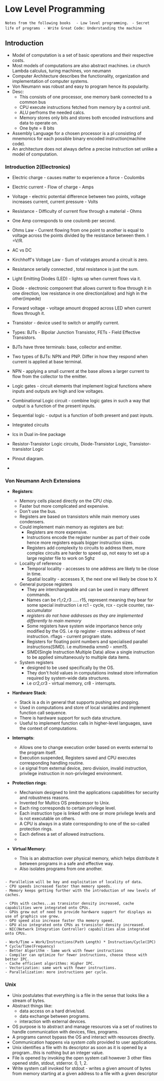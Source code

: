 # Low Level Programming

`Notes from the following books `
` - Low level programming.`
` - Secret life of programs`
` - Write Great Code: Understanding the machine`


## Introduction

- Model of computation is a set of basic operations and their respective costs.
- Most models of computations are also abstract machines. i.e church Lambda calculus, turing machines, von neumann
- Computer Architecture describes the functionality, organization and implementation of computer systems.
- Von Neumann was robust and easy to program hence its popularity.
- Desc:
  - This consists of one processor, one memory bank connected to a common bus
  - CPU execute instructions fetched from memory by a control unit.
  - ALU perfroms the needed calcs.
  - Memory stores only bits and stores both encoded instructions and data to operate on.
  - One byte = 8 bits
- Assembly Language for a chosen processor is a pl consisting of mnemonics for each possible binary encoded instruction(machine code).
- An architecture does not always define a precise instruction set unlike a model of computation.


### Introduction 2(Electronics)

- Electric charge - causes matter to experience a force - Coulombs
- Electric current - Flow of charge - Amps
- Voltage - electric potential difference between two points, voltage increases current, current pressure - Volts
- Resistance - Difficulty of current flow through a material - Ohms

- One Amp corresponds to one coulomb per second.
- Ohms Law - Current flowing from one point to another is equal to voltage across the points divided by the resistance between them. I =V/R.
- AC vs DC
- Kirchhoff's Voltage Law - Sum of volatages around a circuit is zero.
- Resistance serially connected , total resistance is just the sum.
- Light Emitting Diodes (LED) - lights up when current flows via it.
- Diode - electronic component that allows current to flow through it in one direction, low resistance in one direction(allow) and high in the other(impede)
- Forward voltage - voltage amount dropped across LED when current flows through it.
- Transistor - device used to switch or amplify current.
- Types: BJTs - Bipolar Junction Transistor, FETs - Field Effective Transistors.
- BJTs have three terminals: base, collector and emitter.
- Two types of BJTs: NPN and PNP. Differ in how they respond when current is applied at base terminal.
- NPN - applying a small current at the base allows a larger current to flow from the collector to the emitter.

- Logic gates - circuit elements that implement logical functions where inputs and outputs are high and low voltages.
- Combinational Logic circuit - combine logic gates in such a way that output is a function of the present inputs.
- Sequential logic - output is a function of both present and past inputs.
- Integrated circuits 
- Ics in Dual in-line package
- Resistor-Transistor Logic circuits, Diode-Transistor Logic, Transistor-transistor Logic
- Pinout diagram.
-  

### Von Neumann Arch Extensions

- **Registers**: 
  - Memory cells placed directly on the CPU chip.
  - Faster but more complicated and expensive.
  - Don't use the bus.
  - Registers are based on transistors while main memory uses condensers.
  - Could implement main memory as registers are but:
    - Registers are more expensive.
    - Instructions encode the register number as part of their code hence more registers equals bigger instruction sizes.
    - Registers add complexity to circuits to address them, more complex circuits are harder to speed up, not easy to set up a large register file to work on 5ghz
  - Locality of reference
    - Temporal locality - accesses to one address are likely to be close in time.
    - Spatial locality - accesses X, the next one wil likely be close to X
  - General purpose registers
    - They are interchangeable and can be used in many different commands.
    - Names can be r1,r2,r3 ..... r15, represent meaning they bear for some special instruction i.e rc1 - cycle, rcx - cycle counter, rax- accumulator
    - *registers do not have addresses as they are implemented differently to main memory*
    - Some registers have system wide importance hence only modified by the OS. i.e rip register - stores address of next instruction. rflags - current program state.
    - Registers for floating point numbers and specialised parallel instructions(SIMD). i.e multimedia xmm0 - xmm15.
    - SIMD(Single Instruction Multiple Data) allow a single instruction to be applied simultaneously to multiple data items.
  - System registers
    - designed to be used specifically by the OS.
    - They don't hold values in computations instead store information required by system-wide data structures.
    - i.e cr2,cr3 - virtual memory, cr8 - interrupts.
    
- **Hardware Stack**:
  - Stack is a ds in general that supports pushing and popping.
  - Used in computations and store of local variables and implement function call sequence.
  - There is hardware support for such data structure.
  - Useful to implement function calls in higher-level languages, save the context of computations.
  
- **Interrupts**:
  - Allows one to change execution order based on events external to the program itself.
  - Execution suspended, Registers saved and CPU executes corresponding handling routine.
  - i.e signal from external device, zero division, invalid instruction, privilege instruction in non-privileged environment.
  

- **Protection rings**:
  - Mechanism designed to limit the applications capabilities for security and robustness reasons.
  - Invented for Multics OS predecessor to Unix.
  - Each ring corresponds to certain privilege level.
  - Each instruction type is linked with one or more privilege levels and is not executable on others.
  - A CPU is always in a state corresponding to one of the so-called protection rings.
  - Each defines a set of allowed instructions.
  - 

- **Virtual Memory**:
  - This is an abstraction over physical memory, which helps distribute it between programs in a safe and effective way.
  - Also isolates programs from one another.

```eng

- Parallelism will be key and exploitation of locality of data.
- CPU speeds increased faster than memory speeds.
- Memory keeps getting further with the introduction of new levels of caches.
 
- CPUs with caches...as transistor density increased, cache capabilities were integrated onto CPUs.
- GPUs grew out of need to provide hardware support for displays as use of graphics use grew.
- GPU speed also increase faster tha memory speed.
- GPU also integrated onto CPUs as transistor density increased.
- NIC(Network Integration Controller) capabilities also integrated onto CPUs.

- Work/Time = Work/Instructions(Path Length) * Instruction/Cycle(IPC) * Cycle/Time(Frequency)
- Better Algorithm - Same work with fewer instructions
- Compiler can optimize for fewer instructions, choose those with better IPC.
- Cache efficient algorithms: Higher IPC.
- Vectorization: same work with fewer instructions.
- Parallelization: more instructions per cycle.

```

### Unix

- Unix postulates that everything is a file in the sense that looks like a stream of bytes.
- Abstract things like:
  - data access on a hard drive/ssd.
  - data exchange between programs.
  - interaction with external devices.
- OS purpose is to abstract and manage resources via a set of routines to handle communication with devices, files, programs.
- A programs cannot bypass the OS and interact with resources directly.
- Communication happens via *system calls* provided to user applications.
- Unix identifies a file with its descriptor as soon as it is opened by a program...this is nothing but an integer value.
- File is opened by invoking the open system call however 3 other files opened stdin, stdout, stderror. 0, 1, 2.
- Write system call invoked for stdout - writes a given amount of bytes from memory starting at a given address to a file with a given descriptor

